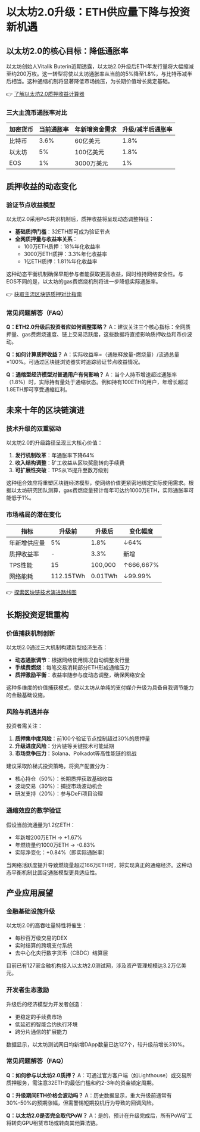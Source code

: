 # 以太坊2.0升级：ETH供应量下降与投资新机遇

## 以太坊2.0的核心目标：降低通胀率

以太坊创始人Vitalik Buterin近期透露，以太坊2.0升级后ETH年发行量将大幅缩减至约200万枚。这一转型将使以太坊通胀率从当前的5%降至1.8%，与比特币减半后相当。这种通缩机制将显著降低市场抛压，为长期价值增长奠定基础。

👉 [了解以太坊2.0质押收益计算器](https://bit.ly/okx_welcome)

### 三大主流币通胀率对比

| 加密货币 | 当前通胀率 | 年新增资金需求 | 升级/减半后通胀率 |
|---------|------------|----------------|-------------------|
| 比特币   | 3.6%       | 60亿美元       | 1.8%              |
| 以太坊   | 5%         | 100亿美元      | 1.8%              |
| EOS     | 1%         | 3000万美元     | 1%                |

## 质押收益的动态变化

### 验证节点收益模型

以太坊2.0采用PoS共识机制后，质押收益将呈现动态调整特征：
- **基础质押门槛**：32ETH即可成为验证节点
- **全网质押量与收益率关系**：
  - 100万ETH质押：18%年化收益率
  - 3000万ETH质押：3.3%年化收益率
  - 1亿ETH质押：1.81%年化收益率

这种动态平衡机制确保早期参与者能获取更高收益，同时维持网络安全性。与EOS不同的是，以太坊的gas费燃烧机制将进一步降低实际通胀率。

👉 [获取主流区块链质押对比指南](https://bit.ly/okx_welcome)

### 常见问题解答（FAQ）

**Q：ETH2.0升级后投资者应如何调整策略？**
A：建议关注三个核心指标：全网质押量、gas费燃烧速度、链上交易活跃度，这些数据将直接影响质押收益和币价波动。

**Q：如何计算质押收益？**
A：实际收益率=（通胀释放量-燃烧量）/流通总量×100%。可通过区块链浏览器实时追踪验证节点收益情况。

**Q：通缩型经济模型对普通用户有何影响？**
A：当个人持币增速超过通胀率（1.8%）时，实际持有量处于通缩状态。例如持有100ETH的用户，年增长超过1.8ETH即可享受通缩红利。

## 未来十年的区块链演进

### 技术升级的双重驱动

以太坊2.0的升级路径呈现三大核心价值：
1. **发行机制改革**：年通胀率下降64%
2. **收入结构调整**：矿工收益从区块奖励转向手续费
3. **可扩展性突破**：TPS从15提升至数万级别

这种组合效应将重塑区块链经济模型，使网络价值更紧密地绑定实际使用需求。根据以太坊研究团队测算，gas费燃烧量预计每年可达约1000万ETH，实际通胀率可能低于1%。

### 市场格局的潜在变化

| 指标          | 升级前       | 升级后       | 变化幅度 |
|---------------|------------|------------|--------|
| 年新增供应量   | 5%         | 1.8%       | ↓64%   |
| 质押收益率     | -          | 3.3%       | 新增   |
| TPS性能       | 15         | 100,000    | ↑666,667% |
| 网络能耗       | 112.15TWh  | 0.01TWh    | ↓99.99% |

👉 [探索区块链技术演进路线图](https://bit.ly/okx_welcome)

## 长期投资逻辑重构

### 价值捕获机制创新

以太坊2.0通过三大机制构建新型经济生态：
- **动态通胀调节**：根据网络使用情况自动调整发行量
- **手续费燃烧**：每笔交易消耗部分ETH形成通缩压力
- **质押激励平衡**：收益率随参与度动态调整，确保网络安全

这种多维度的价值捕获模式，使以太坊从单纯的支付媒介升级为具备自我调节能力的金融基础设施。

### 风险与机遇并存

投资者需关注：
1. **质押集中度风险**：前100个验证节点控制超过30%的质押量
2. **升级进度风险**：分片链等关键技术可能延期
3. **市场竞争压力**：Solana、Polkadot等高性能链的挑战

建议采取阶梯式投资策略，将资产配置分为：
- 核心持仓（50%）：长期质押获取基础收益
- 波动交易（30%）：捕捉市场波动机会
- 研发支持（20%）：参与DeFi项目治理

### 通缩效应的数学验证

假设当前流通量为1.2亿ETH：
- 年新增200万ETH → +1.67%
- 年燃烧量约1000万ETH → -0.83%
- 实际净变化：+0.84%（即实际通胀率）

当网络活跃度提升导致燃烧量超过166万ETH时，将实现真正的通缩经济。这种动态平衡机制比固定通胀模型更具适应性。

## 产业应用展望

### 金融基础设施升级

以太坊2.0的高吞吐量特性将催生：
- 每秒百万级交易的DEX
- 实时结算的跨境支付系统
- 去中心化央行数字货币（CBDC）结算层

目前已有127家金融机构接入以太坊2.0测试网，涉及资产管理规模达3.2万亿美元。

### 开发者生态激励

升级后的经济模型为开发者创造：
- 更稳定的手续费市场
- 低延迟的智能合约执行环境
- 跨分片通信的扩展能力

数据显示，以太坊测试网日均新增DApp数量已达127个，较升级前增长310%。

### 常见问题解答（FAQ）

**Q：如何参与以太坊2.0质押？**
A：可通过官方客户端（如Lighthouse）或交易所质押服务，需注意32ETH的最低门槛和约2-3年的资金锁定周期。

**Q：升级期间ETH价格会波动吗？**
A：历史数据显示，重大升级前通常有30%-50%的预期涨幅，但需警惕短期投机行为导致的回调风险。

**Q：以太坊2.0是否完全取代PoW？**
A：是的，预计在升级完成后，所有PoW矿工将转向GPU租赁市场或转向其他算法链。